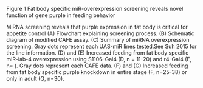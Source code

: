 Figure 1 Fat body specific miR-overexpression screening reveals novel function of gene purple in feeding behavior 

MiRNA screening reveals that purple expression in fat body is critical for appetite control (A) Flowchart explaining screening process. (B) Schematic diagram of modified CAFE assay. (C) Summary of miRNA overexpression screening. Gray dots represent each UAS-miR lines tested.See Suh 2015 for the line information. (D) and (E) Increased feeding from fat body specific miR-iab-4 overexpression using S1106-Gal4 (D, n = 11-20) and r4-Gal4 (E, n= ). Gray dots represent each CAFE data. (F) and (G) Increased feeding from fat body specific purple knockdown in entire stage (F, n=25-38) or only in adult (G, n=30).